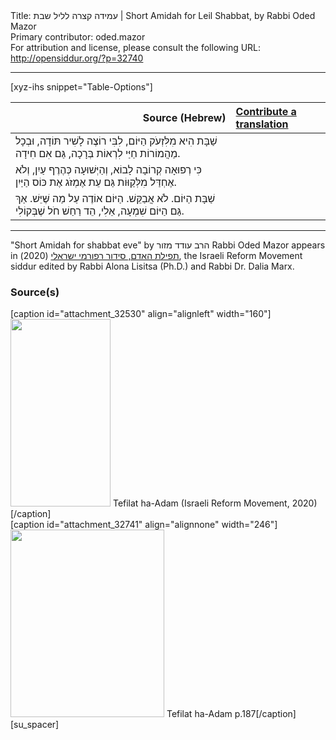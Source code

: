 <html>
<head></head>
<body>
Title: עמידה קצרה לליל שבת | Short Amidah for Leil Shabbat, by Rabbi Oded Mazor<br />
Primary contributor: oded.mazor<br />
For attribution and license, please consult the following URL: <a href="http://opensiddur.org/?p=32740">http://opensiddur.org/?p=32740</a>
<p />
<hr />

[xyz-ihs snippet="Table-Options"]<table style="margin-left: auto; margin-right: auto;" class="draggable">
<thead><tr><th id="x" style="text-align: right;">Source (Hebrew)</th><th style="text-align: left;"><a href="/contributing/upload/">Contribute a translation</a></th></tr></thead>
<tbody>
<tr><td style="vertical-align:top;">
<div class="liturgy" lang="he">
שַׁבָּת הִיא מִלִּזְעֹק הַיּוֹם,
לִבִּי רוֹצֶה לָשִׁיר תּוֹדָה,
וּבְכָל מַהֲמוֹרוֹת חַיַּי
לִרְאוֹת בְּרָכָה, גַּם אִם חִידָה.
</span></div></td>
 
<td style="vertical-align:top;">
<div class="english" lang="en">

</div></td></tr>


<tr><td style="vertical-align:top;">
<div class="liturgy" lang="he">
כִּי רְפוּאָה קְרוֹבָה לָבוֹא,
וְהַיְּשׁוּעָה כְּהֶרֶף עַיִן,
וְלֹא אֶחְדַּל מִלְּקַוּוֹת
גַּם עֵת אֶמְזֹג אֶת כּוֹס הַיַּיִן.
</span></div></td>
 
<td style="vertical-align:top;">
<div class="english" lang="en">

</div></td></tr>


<tr><td style="vertical-align:top;">
<div class="liturgy" lang="he">
שַׁבָּת הַיּוֹם. לֹא אֲבַקֵּשׁ.
הַיּוֹם אוֹדֶה עַל מַה שֶּׁיֵּשׁ.
אַךְ גַּם הַיּוֹם שִׁמְעָה, אֵלִי,
הֵד רַחַשׁ חֹל שֶׁבְּקוֹלִי.
</div></td></tr>
</tbody></table>

<hr />

"Short Amidah for shabbat eve" by הרב עודד מזור Rabbi Oded Mazor appears in <a href="https://www.facebook.com/תפילת-האדם-סידור-רפורמי-ישראלי-101214578258569">תפילת האדם, סידור רפורמי ישראלי</a> (2020), the Israeli Reform Movement siddur edited by Rabbi Alona Lisitsa (Ph.D.) and Rabbi Dr. Dalia Marx.

<h3>Source(s)</h3>

<span style="float: right;">[caption id="attachment_32530" align="alignleft" width="160"]<a href="https://opensiddur.org/wp-content/uploads/2020/06/tefilat-ha-adam-Israeli-REform-Movement-2020.jpg" rel="lightbox"><img src="https://opensiddur.org/wp-content/uploads/2020/06/tefilat-ha-adam-Israeli-REform-Movement-2020-160x300.jpg" alt="" width="160" height="300" class="size-medium wp-image-32530" /></a> Tefilat ha-Adam (Israeli Reform Movement, 2020)[/caption]</span>  <span style="float: left;">[caption id="attachment_32741" align="alignnone" width="246"]<a href="https://opensiddur.org/wp-content/uploads/2020/07/Tefilat-ha-Adam-p.187.jpg" rel="lightbox"><img src="https://opensiddur.org/wp-content/uploads/2020/07/Tefilat-ha-Adam-p.187-246x300.jpg" alt="" width="246" height="300" class="size-medium wp-image-32741" /></a> Tefilat ha-Adam p.187[/caption]</span>[su_spacer]
</body>
</html>